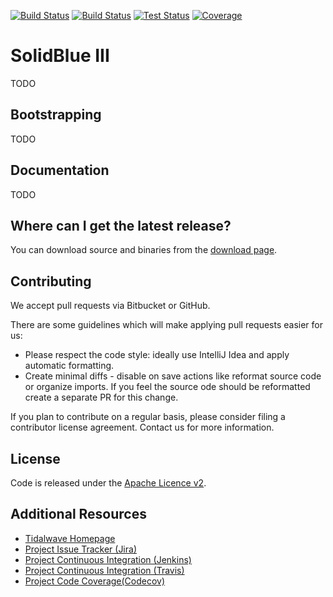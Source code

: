 [![Build Status](https://img.shields.io/jenkins/s/http/services.tidalwave.it/ci/job/SolidBlue_III.svg)](http://services.tidalwave.it/ci/view/SolidBlue_III)
[![Build Status](https://travis-ci.com/tidalwave/solidblue3-p-src.svg?branch=master)](https://travis-ci.com/tidalwave/solidblue3-p-src)
[![Test Status](https://img.shields.io/jenkins/t/http/services.tidalwave.it/ci/job/SolidBlue_III.svg)](http://services.tidalwave.it/ci/view/SolidBlue_III)
[![Coverage](https://img.shields.io/jenkins/c/http/services.tidalwave.it/ci/job/SolidBlue_III.svg)](http://services.tidalwave.it/ci/view/SolidBlue_III)

SolidBlue III
================================

TODO

Bootstrapping
-------------

TODO


Documentation
-------------

TODO


Where can I get the latest release?
-----------------------------------

You can download source and binaries from the [download page](https://bitbucket.org/tidalwave/solidblue3-src/src).


Contributing
------------

We accept pull requests via Bitbucket or GitHub.

There are some guidelines which will make applying pull requests easier for us:

* Please respect the code style: ideally use IntelliJ Idea and apply automatic formatting.
* Create minimal diffs - disable on save actions like reformat source code or organize imports. If you feel the source
  ode should be reformatted create a separate PR for this change.

If you plan to contribute on a regular basis, please consider filing a contributor license agreement. Contact us for
 more information.


License
-------

Code is released under the [Apache Licence v2](https://www.apache.org/licenses/LICENSE-2.0.txt).


Additional Resources
--------------------

* [Tidalwave Homepage](http://tidalwave.it)
* [Project Issue Tracker (Jira)](http://services.tidalwave.it/jira/browse/SLB3)
* [Project Continuous Integration (Jenkins)](http://services.tidalwave.it/ci/view/SolidBlueIII)
* [Project Continuous Integration (Travis)](https://travis-ci.com/bitbucket/tidalwave/solidblue3-p-src)
* [Project Code Coverage(Codecov)](https://codecov.io/bb/tidalwave/solidblue3-p-src)